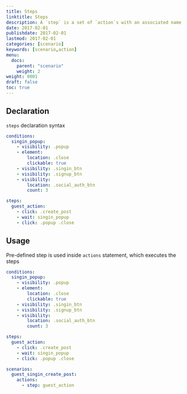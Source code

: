 ```yaml
---
title: Steps
linktitle: Steps
description: A `step` is a set of `action`s with an associated name
date: 2017-02-01
publishdate: 2017-02-01
lastmod: 2017-02-01
categories: [scenario]
keywords: [scenario,action]
menu:
  docs:
    parent: "scenario"
    weight: 2
weight: 0001
draft: false
toc: true
---
```


## Declaration

`steps` declaration syntax

``` yaml
conditions:
  singin_popup:
    - visibility: .popup
    - element:
        location: .close
        clickable: true
    - visibility: .singin_btn  
    - visibility: .signup_btn  
    - visibility:
        location: .social_auth_btn
        count: 3

steps:
  guest_action:
    - click: .create_post
    - wait: singin_popup
    - click: .popup .close
```

## Usage

Pre-defined step is used inside `actions` statement, which executes the steps

```yaml
conditions:
  singin_popup:
    - visibility: .popup
    - element:
        location: .close
        clickable: true
    - visibility: .singin_btn  
    - visibility: .signup_btn  
    - visibility:
        location: .social_auth_btn
        count: 3

steps:
  guest_action:
    - click: .create_post
    - wait: singin_popup
    - click: .popup .close

scenarios:
  guest_singin_create_post:
    actions:
      - step: guest_action
```
